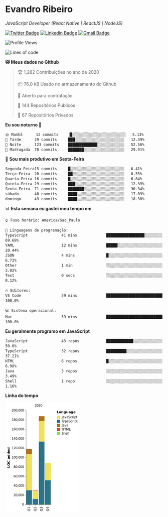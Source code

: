 # Evandro **Ribeiro**

*JavaScript Developer (React Native | ReactJS | NodeJS)*

[![Twitter Badge](https://img.shields.io/badge/-@ribeiroevandro-201B2D?style=flat-square&labelColor=201B2D&logo=twitter&logoColor=white&link=https://twitter.com/ribeiroevandro)](https://twitter.com/ribeiroevandro) 
[![Linkedin Badge](https://img.shields.io/badge/-Evandro%20Ribeiro-201B2D?style=flat-square&logo=Linkedin&logoColor=white&link=https://www.linkedin.com/in/ribeiroevandro)](https://www.linkedin.com/in/ribeiroevandro) 
[![Gmail Badge](https://img.shields.io/badge/-oi@ribeiroevandro.com.br-201B2D?style=flat-square&logo=Gmail&logoColor=white&link=mailto:oi@ribeiroevandro.com.br)](mailto:oi@ribeiroevandro.com.br)


<!--START_SECTION:waka-->
![Profile Views](http://img.shields.io/badge/Visualizac%C3%B5es%20do%20perfil-2-blue)

![Lines of code](https://img.shields.io/badge/Desde%20o%20Hello%20World%20eu%20escrevi-424178%20linhas%20de%20c%C3%B3digo-blue)

**🐱 Meus dados no Github** 

> 🏆 1,282 Contribuições no ano de 2020
 > 
> 📦 76.0 kB Usado no armazenamento do Github 
 > 
> 💼 Aberto para contratação
 > 
> 📜 144 Repositórios Públicos 
 > 
> 🔑 67 Repositórios Privados  
 > 
**Eu sou noturno 🦉** 

```text
🌞 Manhã      12 commits     █░░░░░░░░░░░░░░░░░░░░░░░░   5.13% 
🌆 Tarde      29 commits     ███░░░░░░░░░░░░░░░░░░░░░░   12.39% 
🌃 Noite      123 commits    █████████████░░░░░░░░░░░░   52.56% 
🌙 Madrugada  70 commits     ███████░░░░░░░░░░░░░░░░░░   29.91%

```
📅 **Sou mais produtivo em Sexta-Feira** 

```text
Segunda-Feira15 commits     █░░░░░░░░░░░░░░░░░░░░░░░░   6.41% 
Terça-Feira  20 commits     ██░░░░░░░░░░░░░░░░░░░░░░░   8.55% 
Quarta-Feira 16 commits     █░░░░░░░░░░░░░░░░░░░░░░░░   6.84% 
Quinta-Feira 29 commits     ███░░░░░░░░░░░░░░░░░░░░░░   12.39% 
Sexta-Feira  71 commits     ███████░░░░░░░░░░░░░░░░░░   30.34% 
sábado       40 commits     ████░░░░░░░░░░░░░░░░░░░░░   17.09% 
domingo      43 commits     ████░░░░░░░░░░░░░░░░░░░░░   18.38%

```


📊 **Esta semana eu gastei meu tempo em** 

```text
⌚︎ Fuso horário: America/Sao_Paulo

💬 Linguagens de programação: 
TypeScript               41 mins             █████████████████░░░░░░░░   69.68% 
YAML                     12 mins             █████░░░░░░░░░░░░░░░░░░░░   20.44% 
JSON                     4 mins              █░░░░░░░░░░░░░░░░░░░░░░░░   6.73% 
Other                    1 min               ░░░░░░░░░░░░░░░░░░░░░░░░░   3.02% 
Text                     0 secs              ░░░░░░░░░░░░░░░░░░░░░░░░░   0.12%

🔥 Editores: 
VS Code                  59 mins             █████████████████████████   100.0%

💻 Sistema operacional: 
Mac                      59 mins             █████████████████████████   100.0%

```

**Eu geralmente programo em JavaScript** 

```text
JavaScript               43 repos            ████████████░░░░░░░░░░░░░   50.0% 
TypeScript               32 repos            █████████░░░░░░░░░░░░░░░░   37.21% 
HTML                     6 repos             █░░░░░░░░░░░░░░░░░░░░░░░░   6.98% 
Java                     3 repos             ░░░░░░░░░░░░░░░░░░░░░░░░░   3.49% 
Shell                    1 repo              ░░░░░░░░░░░░░░░░░░░░░░░░░   1.16%

```


**Linha do tempo**

![Chart not found](https://raw.githubusercontent.com/ribeiroevandro/ribeiroevandro/master/charts/bar_graph.png) 


<!--END_SECTION:waka-->
